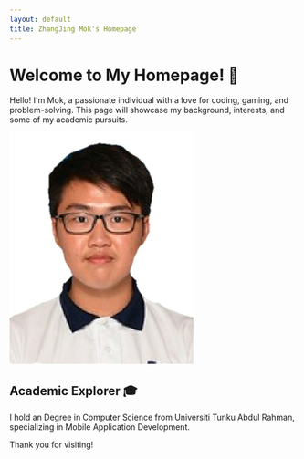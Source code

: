 ```yaml
---
layout: default
title: ZhangJing Mok's Homepage
---
```


# Welcome to My Homepage! 👋

Hello! I'm Mok, a passionate individual with a love for coding, gaming, and problem-solving. This page will showcase my background, interests, and some of my academic pursuits.

![Profile Image](/images/profile_pic.jpg)

## Academic Explorer 🎓

I hold an Degree in Computer Science from Universiti Tunku Abdul Rahman, specializing in Mobile Application Development. 

Thank you for visiting!
